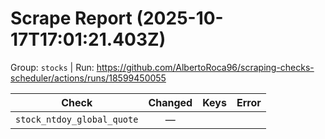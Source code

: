 # Scrape Report (2025-10-17T17:01:21.403Z)

Group: `stocks`  |  Run: https://github.com/AlbertoRoca96/scraping-checks-scheduler/actions/runs/18599450055

| Check | Changed | Keys | Error |
|---|:---:|:--|:--|
| `stock_ntdoy_global_quote` | — |  |  |
